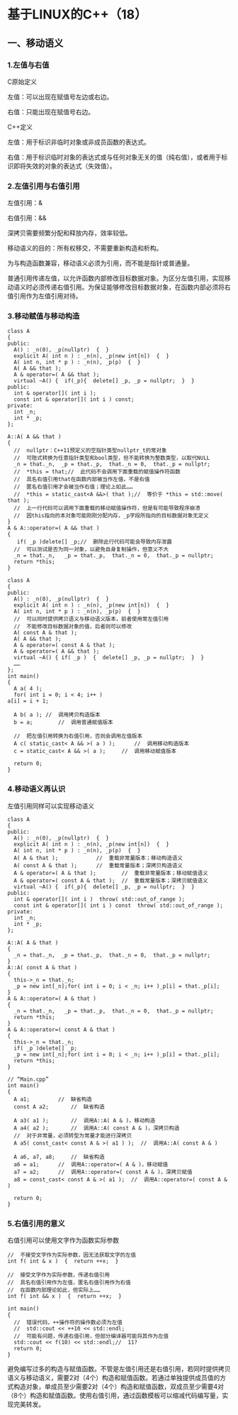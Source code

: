# 基于LINUX的C++（18）
## 一、移动语义

### 1.左值与右值
C原始定义

左值：可以出现在赋值号左边或右边。

右值：只能出现在赋值号右边。

C++定义

左值：用于标识非临时对象或非成员函数的表达式。

右值：用于标识临时对象的表达式或与任何对象无关的值（纯右值），或者用于标识即将失效的对象的表达式（失效值）。

### 2.左值引用与右值引用

左值引用：&

右值引用：&&

深拷贝需要频繁分配和释放内存，效率较低。

移动语义的目的：所有权移交，不需要重新构造和析构。

为与构造函数兼容，移动语义必须为引用，而不能是指针或普通量。

普通引用传递左值，以允许函数内部修改目标数据对象。为区分左值引用，实现移动语义时必须传递右值引用。为保证能够修改目标数据对象，在函数内部必须将右值引用作为左值引用对待。

### 3.移动赋值与移动构造
    class A
    {
    public:
      A() : _n(0), _p(nullptr)  {  }
      explicit A( int n ) : _n(n), _p(new int[n])  {  }
      A( int n, int * p ) : _n(n), _p(p)  {  }
      A( A && that );
      A & operator=( A && that );
      virtual ~A() {  if(_p){  delete[] _p, _p = nullptr;  }  }
    public:
      int & operator[]( int i );
      const int & operator[]( int i ) const;
    private:
      int _n;
      int * _p;
    };

    A::A( A && that )
    {
      //  nullptr：C++11预定义的空指针类型nullptr_t的常对象
      //  可隐式转换为任意指针类型和bool类型，但不能转换为整数类型，以取代NULL
      _n = that._n,  _p = that._p,  that._n = 0,  that._p = nullptr;
      //  *this = that;//  此代码不会调用下面重载的赋值操作符函数
      //  具名右值引用that在函数内部被当作左值，不是右值
      //  匿名右值引用才会被当作右值；理论上如此……
      //  *this = static_cast<A &&>( that );//  等价于 *this = std::move( that );
      //  上一行代码可以调用下面重载的移动赋值操作符，但是有可能导致程序崩溃
      //  因this指向的本对象可能刚刚分配内存，_p字段所指向的目标数据对象无定义
    }
    A & A::operator=( A && that )
    {
       if( _p )delete[] _p;//  删除此行代码可能会导致内存泄露
      //  可以测试是否为同一对象，以避免自身复制操作，但意义不大
      _n = that._n,   _p = that._p,  that._n = 0,  that._p = nullptr;
      return *this;
    }

    class A
    {
    public:
      A() : _n(0), _p(nullptr)  {  }
      explicit A( int n ) : _n(n), _p(new int[n])  {  }
      A( int n, int * p ) : _n(n), _p(p)  {  }
      //  可以同时提供拷贝语义与移动语义版本，前者使用常左值引用
      //  不能修改目标数据对象的值，后者则可以修改
      A( const A & that );
      A( A && that );
      A & operator=( const A & that );
      A & operator=( A && that );
      virtual ~A() { if( _p )  {  delete[] _p, _p = nullptr;  }  }
      ……
    };
    int main()
    {
      A a( 4 );
      for( int i = 0; i < 4; i++ )
    a[i] = i + 1;
    
      A b( a );	//  调用拷贝构造版本
      b = a;		//  调用普通赋值版本
    
      //  把左值引用转换为右值引用，否则会调用左值版本
      A c( static_cast< A && >( a ) );		//  调用移动构造版本
      c = static_cast< A && >( a );		//  调用移动赋值版本
    
      return 0;
    }

### 4.移动语义再认识
左值引用同样可以实现移动语义

    class A
    {
    public:
      A() : _n(0), _p(nullptr)  {  }
      explicit A( int n ) : _n(n), _p(new int[n])  {  }
      A( int n, int * p ) : _n(n), _p(p)  {  }
      A( A & that );			//  重载非常量版本；移动构造语义
      A( const A & that ); 		//  重载常量版本；深拷贝构造语义
      A & operator=( A & that );	 	//  重载非常量版本；移动赋值语义
      A & operator=( const A & that ); 	//  重载常量版本；深拷贝赋值语义
      virtual ~A() {  if(_p){  delete[] _p, _p = nullptr;  }  }
    public:
      int & operator[]( int i )  throw( std::out_of_range );
      const int & operator[]( int i ) const  throw( std::out_of_range );
    private:
      int _n;
      int * _p;
    };

    A::A( A & that )
    {
      _n = that._n,  _p = that._p,  that._n = 0,  that._p = nullptr;
    }
    A::A( const A & that )
    {
      this->_n = that._n;
      _p = new int[_n];for( int i = 0; i < _n; i++ )_p[i] = that._p[i];
    }
    A & A::operator=( A & that )
    {
      _n = that._n,   _p = that._p,  that._n = 0,  that._p = nullptr;
      return *this;
    }
    A & A::operator=( const A & that )
    {
      this->_n = that._n;
      if( _p )delete[] _p;
      _p = new int[_n];for( int i = 0; i < _n; i++ )_p[i] = that._p[i];
      return *this;
    }

    // “Main.cpp”
    int main()
    {
      A a1;			//  缺省构造
      const A a2;		//  缺省构造
    
      A a3( a1 ); 		//  调用A::A( A & )，移动构造
      A a4( a2 );		//  调用A::A( const A & )，深拷贝构造
      //  对于非常量，必须转型为常量才能进行深拷贝
      A a5( const_cast< const A & >( a1 ) );  //  调用A::A( const A & )
    
      A a6, a7, a8;		//  缺省构造
      a6 = a1;		//  调用A::operator=( A & )，移动赋值
      a7 = a2;		//  调用A::operator=( const A & )，深拷贝赋值
      a8 = const_cast< const A & >( a1 );  //  调用A::operator=( const A & )
    
      return 0;
    }
    
### 5.右值引用的意义

右值引用可以使用文字作为函数实际参数 

    //  不接受文字作为实际参数，因无法获取文字的左值
    int f( int & x )  {  return ++x;  }
    
    //  接受文字作为实际参数，传递右值引用
    //  具名右值引用作为左值，匿名右值引用作为右值
    //  在函数内部理论如此，但实际上……
    int f( int && x )  {  return ++x;  }
    
    int main()
    {
      //  错误代码，++操作符的操作数必须为左值
      //  std::cout << ++10 << std::endl;
      //  可能有问题，传递右值引用，但部分编译器可能将其作为左值
      std::cout << f(10) << std::endl;//  11?
      return 0;
    }
    
避免编写过多的构造与赋值函数。不管是左值引用还是右值引用，若同时提供拷贝语义与移动语义，需要2对（4个）构造和赋值函数。若通过单独提供成员值的方式构造对象，单成员至少需要2对（4个）构造和赋值函数，双成员至少需要4对（8个）构造和赋值函数。使用右值引用，通过函数模板可以缩减代码编写量，实现完美转发。
